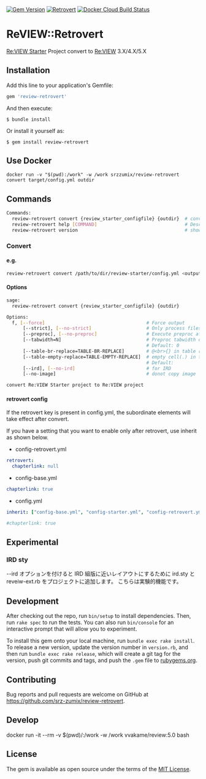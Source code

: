 [![Gem Version](https://badge.fury.io/rb/review-retrovert.svg)](https://badge.fury.io/rb/review-retrovert)
[![Retrovert](https://github.com/srz-zumix/review-retrovert/actions/workflows/retrovert.yml/badge.svg?branch=master)](https://github.com/srz-zumix/review-retrovert/actions/workflows/retrovert.yml)
[![Docker Cloud Build Status](https://img.shields.io/docker/cloud/build/srzzumix/review-retrovert.svg)](https://hub.docker.com/r/srzzumix/review-retrovert/)

# ReVIEW::Retrovert

[Re:VIEW Starter](https://kauplan.org/reviewstarter/) Project convert to [Re:VIEW](https://reviewml.org/ja/) 3.X/4.X/5.X

## Installation

Add this line to your application's Gemfile:

```ruby
gem 'review-retrovert'
```

And then execute:

    $ bundle install

Or install it yourself as:

    $ gem install review-retrovert
    
## Use Docker

```
docker run -v "$(pwd):/work" -w /work srzzumix/review-retrovert convert target/config.yml outdir
```

## Commands

```sh
Commands:
  review-retrovert convert {review_starter_configfile} {outdir}  # convert Re:VIEW Starter project to Re:VIEW project
  review-retrovert help [COMMAND]                                # Describe available commands or one specific command
  review-retrovert version                                       # show version
```

### Convert

#### e.g.

```sh
review-retrovert convert /path/to/dir/review-starter/config.yml <output directory>
```

#### Options

```sh
sage:
  review-retrovert convert {review_starter_configfile} {outdir}

Options:
  f, [--force]                                     # Force output
      [--strict], [--no-strict]                    # Only process files registered in the catalog
      [--preproc], [--no-preproc]                  # Execute preproc after conversion
      [--tabwidth=N]                               # Preproc tabwidth option value
                                                   # Default: 0
      [--table-br-replace=TABLE-BR-REPLACE]        # @<br>{} in table replace string (Default: empty)
      [--table-empty-replace=TABLE-EMPTY-REPLACE]  # empty cell(.) in table replace string (Default full-width space)
                                                   # Default: 　
      [--ird], [--no-ird]                          # for IRD
      [--no-image]                                 # donot copy image

convert Re:VIEW Starter project to Re:VIEW project
```

#### retrovert config

If the retrovert key is present in config.yml, the subordinate elements will take effect after convert.

If you have a setting that you want to enable only after retrovert, use inherit as shown below.

* config-retrovert.yml

```yml
retrovert:
  chapterlink: null
```

* config-base.yml

```yml
chapterlink: true
```

* config.yml

```yml
inherit: ["config-base.yml", "config-starter.yml", "config-retrovert.yml"]

#chapterlink: true
```

## Experimental

### IRD sty

--ird オプションを付けると IRD 組版に近いレイアウトにするために ird.sty と reveiw-ext.rb をプロジェクトに追加します。
こちらは実験的機能です。

## Development

After checking out the repo, run `bin/setup` to install dependencies. Then, run `rake spec` to run the tests. You can also run `bin/console` for an interactive prompt that will allow you to experiment.

To install this gem onto your local machine, run `bundle exec rake install`. To release a new version, update the version number in `version.rb`, and then run `bundle exec rake release`, which will create a git tag for the version, push git commits and tags, and push the `.gem` file to [rubygems.org](https://rubygems.org).

## Contributing

Bug reports and pull requests are welcome on GitHub at https://github.com/srz-zumix/review-retrovert.

## Develop

docker run -it --rm -v $(pwd)/:/work -w /work vvakame/review:5.0 bash

## License

The gem is available as open source under the terms of the [MIT License](https://opensource.org/licenses/MIT).
